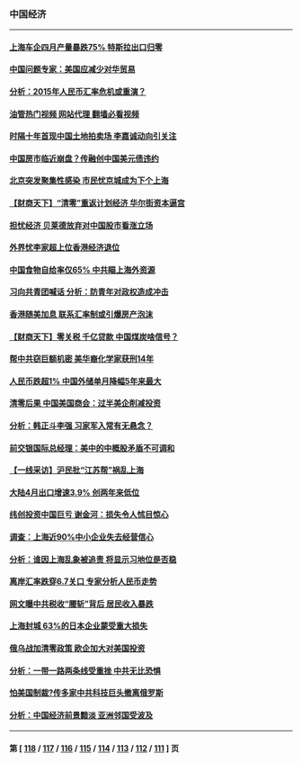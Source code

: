 ### 中国经济
---
#### [上海车企四月产量暴跌75% 特斯拉出口归零](../../pages/ncid283/n13733278.md?05120845) 
#### [中国问题专家：美国应减少对华贸易](../../pages/ncid283/n13733444.md?05120845) 
#### [分析：2015年人民币汇率危机或重演？](../../pages/ncid283/n13733648.md?05120845) 
#### [油管热门视频 网站代理 翻墙必看视频](http://209.222.30.114:81/youtube.html?05120845)
#### [时隔十年首现中国土地拍卖场 李嘉诚动向引关注](../../pages/ncid283/n13733574.md?05120845) 
#### [中国房市临近崩盘？传融创中国美元债违约](../../pages/ncid283/n13733285.md?05120845) 
#### [北京突发聚集性感染 市民忧京城成为下个上海](../../pages/ncid283/n13732920.md?05120845) 
#### [【财商天下】“清零”重返计划经济 华尔街资本逼宫](../../pages/ncid283/n13732331.md?05120845) 
#### [担忧经济 贝莱德放弃对中国股市看涨立场](../../pages/ncid283/n13732374.md?05120845) 
#### [外界忧李家超上位香港经济退位](../../pages/ncid283/n13732290.md?05120845) 
#### [中国食物自给率仅65% 中共瞄上海外资源](../../pages/ncid283/n13732272.md?05120845) 
#### [习向共青团喊话 分析：防青年对政权造成冲击](../../pages/ncid283/n13732150.md?05120845) 
#### [香港随美加息 联系汇率制或引爆房产泡沫](../../pages/ncid283/n13732223.md?05120845) 
#### [【财商天下】零关税 千亿贷款 中国煤炭啥信号？](../../pages/ncid283/n13731880.md?05120845) 
#### [帮中共窃巨额机密 美华裔化学家获刑14年](../../pages/ncid283/n13731669.md?05120845) 
#### [人民币跌超1% 中国外储单月降幅5年来最大](../../pages/ncid283/n13731552.md?05120845) 
#### [清零后果 中国美国商会：过半美企削减投资](../../pages/ncid283/n13731358.md?05120845) 
#### [分析：韩正斗李强 习家军入常有无悬念？](../../pages/ncid283/n13731467.md?05120845) 
#### [前交银国际总经理：美中的中概股矛盾不可调和](../../pages/ncid283/n13731487.md?05120845) 
#### [【一线采访】沪民批“江苏帮”祸乱上海](../../pages/ncid283/n13731242.md?05120845) 
#### [大陆4月出口增速3.9% 创两年来低位](../../pages/ncid283/n13731078.md?05120845) 
#### [纬创投资中国巨亏 谢金河：损失令人怵目惊心](../../pages/ncid283/n13731194.md?05120845) 
#### [调查：上海近90%中小企业失去经营信心](../../pages/ncid283/n13730917.md?05120845) 
#### [分析：谁因上海乱象被追责 将显示习地位是否稳](../../pages/ncid283/n13730482.md?05120845) 
#### [离岸汇率跌穿6.7关口 专家分析人民币走势](../../pages/ncid283/n13730613.md?05120845) 
#### [网文曝中共税收“腰斩”背后 居民收入暴跌](../../pages/ncid283/n13730594.md?05120845) 
#### [上海封城 63%的日本企业蒙受重大损失](../../pages/ncid283/n13730353.md?05120845) 
#### [俄乌战加清零政策 欧企加大对美国投资](../../pages/ncid283/n13730219.md?05120845) 
#### [分析：一带一路两条线受重挫 中共无比恐惧](../../pages/ncid283/n13726633.md?05120845) 
#### [怕美国制裁?传多家中共科技巨头撤离俄罗斯](../../pages/ncid283/n13730120.md?05120845) 
#### [分析：中国经济前景黯淡 亚洲邻国受波及](../../pages/ncid283/n13729719.md?05120845) 

---
#### 第 [ [118](./118.md?05120845) / [117](./117.md?05120845) / [116](./116.md?05120845) / [115](./115.md?05120845) / [114](./114.md?05120845) / [113](./113.md?05120845) / [112](./112.md?05120845) / [111](./111.md?05120845) ] 页
